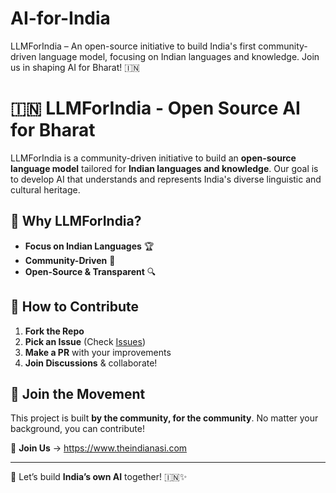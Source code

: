 # AI-for-India
LLMForIndia – An open-source initiative to build India's first community-driven language model, focusing on Indian languages and knowledge. Join us in shaping AI for Bharat! 🇮🇳

# 🇮🇳 LLMForIndia - Open Source AI for Bharat  

LLMForIndia is a community-driven initiative to build an **open-source language model** tailored for **Indian languages and knowledge**. Our goal is to develop AI that understands and represents India's diverse linguistic and cultural heritage.  

## 🚀 Why LLMForIndia?  
- **Focus on Indian Languages** 🏆  
- **Community-Driven** 🤝  
- **Open-Source & Transparent** 🔍  

## 📌 How to Contribute  
1. **Fork the Repo**  
2. **Pick an Issue** (Check [Issues](https://github.com/your-repo/issues))  
3. **Make a PR** with your improvements  
4. **Join Discussions** & collaborate!  

## 🤝 Join the Movement  
This project is built **by the community, for the community**. No matter your background, you can contribute!  

🔗 **Join Us** → https://www.theindianasi.com  

---

💙 Let’s build **India’s own AI** together! 🇮🇳✨
